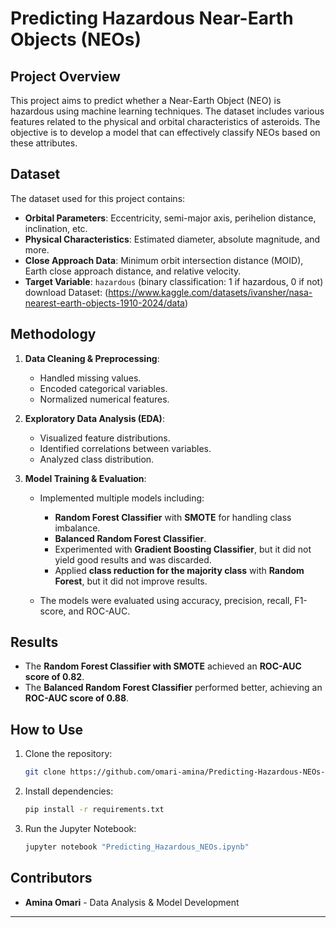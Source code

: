 
# Predicting Hazardous Near-Earth Objects (NEOs)

## Project Overview

This project aims to predict whether a Near-Earth Object (NEO) is hazardous using machine learning techniques. The dataset includes various features related to the physical and orbital characteristics of asteroids. The objective is to develop a model that can effectively classify NEOs based on these attributes.

## Dataset

The dataset used for this project contains:

- **Orbital Parameters**: Eccentricity, semi-major axis, perihelion distance, inclination, etc.
- **Physical Characteristics**: Estimated diameter, absolute magnitude, and more.
- **Close Approach Data**: Minimum orbit intersection distance (MOID), Earth close approach distance, and relative velocity.
- **Target Variable**: `hazardous` (binary classification: 1 if hazardous, 0 if not)
download Dataset:
  (https://www.kaggle.com/datasets/ivansher/nasa-nearest-earth-objects-1910-2024/data)

## Methodology

1. **Data Cleaning & Preprocessing**:
   - Handled missing values.
   - Encoded categorical variables.
   - Normalized numerical features.
   
2. **Exploratory Data Analysis (EDA)**:
   - Visualized feature distributions.
   - Identified correlations between variables.
   - Analyzed class distribution.
   
3. **Model Training & Evaluation**:
   - Implemented multiple models including:
     - **Random Forest Classifier** with **SMOTE** for handling class imbalance.
     - **Balanced Random Forest Classifier**.
     - Experimented with **Gradient Boosting Classifier**, but it did not yield good results and was discarded.
     - Applied **class reduction for the majority class** with **Random Forest**, but it did not improve results.
   
   - The models were evaluated using accuracy, precision, recall, F1-score, and ROC-AUC.

## Results

- The **Random Forest Classifier with SMOTE** achieved an **ROC-AUC score of 0.82**.
- The **Balanced Random Forest Classifier** performed better, achieving an **ROC-AUC score of 0.88**.

## How to Use

1. Clone the repository:
   ```bash
   git clone https://github.com/omari-amina/Predicting-Hazardous-NEOs-Nearest-Earth-Objects.git
   ```
2. Install dependencies:
   ```bash
   pip install -r requirements.txt
   ```
3. Run the Jupyter Notebook:
   ```bash
   jupyter notebook "Predicting_Hazardous_NEOs.ipynb"
   ```

## Contributors

- **Amina Omari** - Data Analysis & Model Development



---

